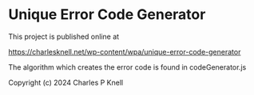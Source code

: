 # Unique Error Code Generator
This project is published online at
 
https://charlesknell.net/wp-content/wpa/unique-error-code-generator

The algorithm which creates the error code is found in codeGenerator.js


Copyright (c) 2024  Charles P Knell
